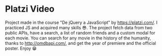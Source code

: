 # Platzi Video

Project made in the course "De jQuery a JavaScript" by https://platzi.com/. I practiced JS and acquired many skills 😎. The project fetch data from two public APIs, have a search, a list of random friends and a custom modal for each movie. You can search for any movie in the history of the humanity, thanks to http://omdbapi.com/, and get the year of premiere and the official poster. Enjoy 😁 
